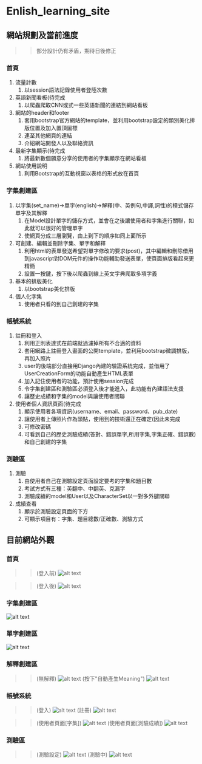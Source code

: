# Enlish_learning_site

## 網站規劃及當前進度
>> 部分設計仍有矛盾，期待日後修正

### 首頁
1. 流量計數
	1. 以session語法記錄使用者登陸次數
2. 英語新聞看板(待完成
	1. 以爬蟲爬取CNN或式一些英語新聞的連結到網站看板
3. 網站的header和footer
	1. 套用bootstrap官方網站的template，並利用bootstrap設定的類別美化排版位置及加入置頂圖標
	2. 連至其他網頁的連結
	3. 介紹網站開發人以及聯絡資訊
4. 最新字集顯示(待完成
	1. 將最新數個願意分享的使用者的字集顯示在網站看板
5. 網站使用說明
	1. 利用Bootstrap的互動視窗以表格的形式放在首頁

### 字集創建區
1. 以字集(set_name)->單字(english)->解釋(中、英例句,中譯,詞性)的模式儲存單字及其解釋
	1. 在Model設計單字的儲存方式，並會在之後讓使用者和字集進行關聯，如此就可以很好的管理單字
	2. 使網頁分成三層瀏覽，由上到下的順序如同上面所示
2. 可創建、編輯並刪除字集、單字和解釋
	1. 利用html的表單發送希望對單字修改的要求(post)，其中編輯和刪除借用到javascript對DOM元件的操作功能輔助發送表單，使頁面排版看起來更精簡
	2. 設置一按鍵，按下後以爬蟲到線上英文字典爬取多項字義
3. 基本的排版美化
	1. 以bootstrap美化排版
4. 個人化字集
	1. 使用者只看的到自己創建的字集

### 帳號系統
1. 註冊和登入
	1. 利用正則表達式在前端就過濾掉所有不合適的資料
	2. 套用網路上註冊登入畫面的公開template，並利用bootstrap微調排版，再加入照片
	3. user的後端部分直接用Django內建的驗證系統完成，並借用了UserCreationForm的功能自動產生HTML表單
	4. 加入記住使用者的功能，預計使用session完成
	5. 令字集創建區和測驗區必須登入後才能進入，此功能有內建語法支援
	6. 讓歷史成績和字集的model與讓使用者關聯
2. 使用者個人資訊頁面(待完成
	1. 顯示使用者各項資訊(username、email、password、pub_date)
	2. 讓使用者上傳照片作為頭貼，使用到的技術還正在確定(因此未完成
	3. 可修改密碼
	4. 可看到自己的歷史測驗成績(答對、錯誤單字,所用字集,字集正確、錯誤數)和自己創建的字集

### 測驗區
1. 測驗
	1. 由使用者自己在測驗設定頁面設定要考的字集和題目數
	2. 考試方式有三種：英翻中、中翻英、克漏字
	3. 測驗成績的model和User以及CharacterSet以一對多外鍵關聯
2. 成績查看
	1. 顯示於測驗設定頁面的下方
	2. 可顯示項目有：字集、題目總數/正確數、測驗方式

## 目前網站外觀

### 首頁

>> (登入前)
![alt text](https://github.com/AW-AlanWu/Enlish_learning_site/blob/master/images/index(logout).png)

>> (登入後)
![alt text](https://github.com/AW-AlanWu/Enlish_learning_site/blob/master/images/index(login).png)

### 字集創建區

![alt text](https://github.com/AW-AlanWu/Enlish_learning_site/blob/master/images/CharacterSetEditor.png)

### 單字創建區

![alt text](https://github.com/AW-AlanWu/Enlish_learning_site/blob/master/images/VocabularyEditor.png)

### 解釋創建區

>> (無解釋)
![alt text](https://github.com/AW-AlanWu/Enlish_learning_site/blob/master/images/MeaningEditor.png)
>> (按下"自動產生Meaning")
![alt text](https://github.com/AW-AlanWu/Enlish_learning_site/blob/master/images/MeaningEditor(Auto_get_Meaning).png)

### 帳號系統

>> (登入)
![alt text](https://github.com/AW-AlanWu/Enlish_learning_site/blob/master/images/Login.png)
>> (註冊)
![alt text](https://github.com/AW-AlanWu/Enlish_learning_site/blob/master/images/Sign_up.png)

>> (使用者頁面[字集])
![alt text](https://github.com/AW-AlanWu/Enlish_learning_site/blob/master/images/UserProfile(CharacterSet).png.png)
>> (使用者頁面[測驗成績])
![alt text](https://github.com/AW-AlanWu/Enlish_learning_site/blob/master/images/UserProfile(Score).png)

### 測驗區

>> (測驗設定)
![alt text](https://github.com/AW-AlanWu/Enlish_learning_site/blob/master/images/Exam.png)
>> (測驗中)
![alt text](https://github.com/AW-AlanWu/Enlish_learning_site/blob/master/images/onExam.png)